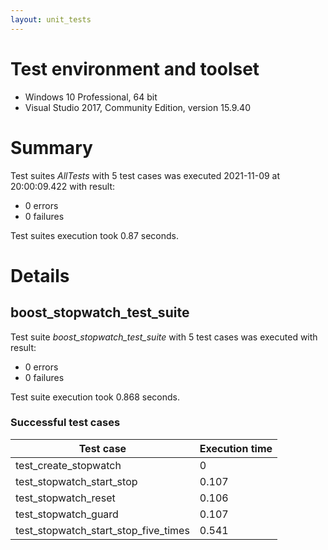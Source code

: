 ```yaml
---
layout: unit_tests
---
```


# Test environment and toolset 

* Windows 10 Professional, 64 bit
* Visual Studio 2017, Community Edition, version 15.9.40

# Summary

Test suites *AllTests* with 5 test cases was executed 2021-11-09 at 20:00:09.422 with result:

* 0 errors
* 0 failures

Test suites execution took 0.87 seconds.

# Details

## boost_stopwatch_test_suite

Test suite *boost_stopwatch_test_suite* with 5 test cases was executed with result:

* 0 errors
* 0 failures

Test suite execution took 0.868 seconds.

### Successful test cases

Test case|Execution time
-|-
test_create_stopwatch | 0
test_stopwatch_start_stop | 0.107
test_stopwatch_reset | 0.106
test_stopwatch_guard | 0.107
test_stopwatch_start_stop_five_times | 0.541
